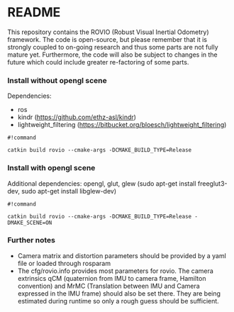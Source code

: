 # README #

This repository contains the ROVIO (Robust Visual Inertial Odometry) framework. The code is open-source, but please remember that it is strongly coupled to on-going research and thus some parts are not fully mature yet. Furthermore, the code will also be subject to changes in the future which could include greater re-factoring of some parts.

### Install without opengl scene ###
Dependencies:
* ros
* kindr (https://github.com/ethz-asl/kindr)
* lightweight_filtering (https://bitbucket.org/bloesch/lightweight_filtering)

```
#!command

catkin build rovio --cmake-args -DCMAKE_BUILD_TYPE=Release
```

### Install with opengl scene ###
Additional dependencies: opengl, glut, glew (sudo apt-get install freeglut3-dev, sudo apt-get install libglew-dev)
```
#!command

catkin build rovio --cmake-args -DCMAKE_BUILD_TYPE=Release -DMAKE_SCENE=ON
```


### Further notes ###
* Camera matrix and distortion parameters should be provided by a yaml file or loaded through rosparam
* The cfg/rovio.info provides most parameters for rovio. The camera extrinsics qCM (quaternion from IMU to camera frame, Hamilton convention) and MrMC (Translation between IMU and Camera expressed in the IMU frame) should also be set there. They are being estimated during runtime so only a rough guess should be sufficient.
